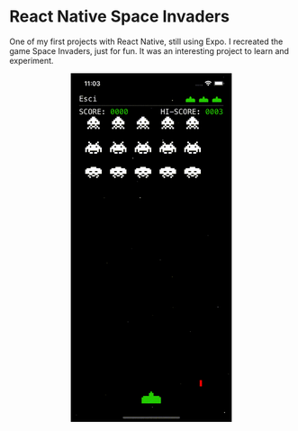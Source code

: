 # React Native Space Invaders

One of my first projects with React Native, still using Expo. I recreated the game Space Invaders, just for fun. It was an interesting project to learn and experiment.

<p align="center">
  <img src="game-capture.gif" alt="Game capture" height="620" />
</p>
